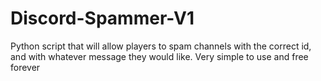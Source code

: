 # Discord-Spammer-V1
Python script that will allow players to spam channels with the correct id, and with whatever message they would like. Very simple to use and free forever
